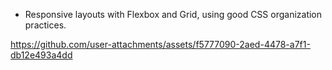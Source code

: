 - Responsive layouts with Flexbox and Grid, using good CSS organization practices.




https://github.com/user-attachments/assets/f5777090-2aed-4478-a7f1-db12e493a4dd

